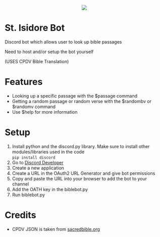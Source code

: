 <p align="center">
  <img src="https://i2.wp.com/www.thomryng.com/amateurmonk/wp-content/uploads/2020/04/3b7b4a0f6370f16514c6568d4a4dc6c7_XL.jpg?fit=200%2C250" />
</p>

# St. Isidore Bot
Discord bot which allows user to look up bible passages 

Need to host and/or setup the bot yourself

(USES CPDV Bible Translation)

# Features

- Looking up a specific passage with the $passage command <br />
- Getting a random passage or random verse with the $randombv or $randomv command  <br />
- Use $help for more information

# Setup
1) Install python and the discord.py library. Make sure to install other modules/libraries used in the code <br/>
```pip install discord```
2) Go to <a href="https://discord.com/developers/applications">Discord Developer</a>
3) Create a new application
4) Create a URL in the OAuth2 URL Generator and give bot permissions
5) Copy and paste the URL into your browser to add the bot to your channel
6) Add the OATH key in the biblebot.py 
7) Run biblebot.py

# Credits 

- CPDV JSON is taken from <a href="http://www.sacredbible.org/">sacredbible.org</a>

